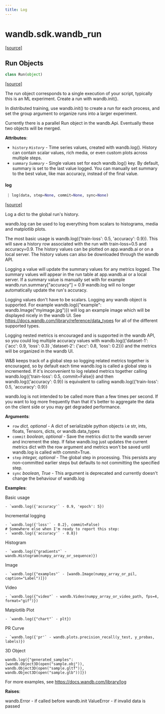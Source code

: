 ```yaml
---
title: Log
---
```


<a name="wandb.sdk.wandb_run"></a>
# wandb.sdk.wandb\_run

[[source]](https://github.com/wandb/client/blob/025b586d2951e741c7fbac2df201b9836211b679/wandb/sdk/wandb_run.py#L4)

<a name="wandb.sdk.wandb_run.Run"></a>
## Run Objects

```python
class Run(object)
```

[[source]](https://github.com/wandb/client/blob/025b586d2951e741c7fbac2df201b9836211b679/wandb/sdk/wandb_run.py#L131)

The run object corresponds to a single execution of your script,
typically this is an ML experiment. Create a run with wandb.init().

In distributed training, use wandb.init() to create a run for each process,
and set the group argument to organize runs into a larger experiment.

Currently there is a parallel Run object in the wandb.Api. Eventually these
two objects will be merged.

**Attributes**:

- `history` _`History`_ - Time series values, created with wandb.log().
History can contain scalar values, rich media, or even custom plots
across multiple steps.
- `summary` _`Summary`_ - Single values set for each wandb.log() key. By
default, summary is set to the last value logged. You can manually
set summary to the best value, like max accuracy, instead of the
final value.

<a name="wandb.sdk.wandb_run.Run.log"></a>
#### log

```python
 | log(data, step=None, commit=None, sync=None)
```

[[source]](https://github.com/wandb/client/blob/025b586d2951e741c7fbac2df201b9836211b679/wandb/sdk/wandb_run.py#L675)

Log a dict to the global run's history.

wandb.log can be used to log everything from scalars to histograms, media
and matplotlib plots.

The most basic usage is wandb.log({'train-loss': 0.5, 'accuracy': 0.9}).
This will save a history row associated with the run with train-loss=0.5
and accuracy=0.9. The history values can be plotted on app.wandb.ai or
on a local server. The history values can also be downloaded through
the wandb API.

Logging a value will update the summary values for any metrics logged.
The summary values will appear in the run table at app.wandb.ai or
a local server. If a summary value is manually set with for example
wandb.run.summary["accuracy"] = 0.9 wandb.log will no longer automatically
update the run's accuracy.

Logging values don't have to be scalars. Logging any wandb object is supported.
For example wandb.log({"example": wandb.Image("myimage.jpg")}) will log an
example image which will be displayed nicely in the wandb UI. See
https://docs.wandb.com/library/reference/data_types for all of the different
supported types.

Logging nested metrics is encouraged and is supported in the wandb API, so
you could log multiple accuracy values with wandb.log({'dataset-1':
{'acc': 0.9, 'loss': 0.3} ,'dataset-2': {'acc': 0.8, 'loss': 0.2}})
and the metrics will be organized in the wandb UI.

W&B keeps track of a global step so logging related metrics together is
encouraged, so by default each time wandb.log is called a global step
is incremented. If it's inconvenient to log related metrics together
calling wandb.log({'train-loss': 0.5, commit=False}) and then
wandb.log({'accuracy': 0.9}) is equivalent to calling
wandb.log({'train-loss': 0.5, 'accuracy': 0.9})

wandb.log is not intended to be called more than a few times per second.
If you want to log more frequently than that it's better to aggregate
the data on the client side or you may get degraded performance.

**Arguments**:

- `row` _dict, optional_ - A dict of serializable python objects i.e str,
ints, floats, Tensors, dicts, or wandb.data_types
- `commit` _boolean, optional_ - Save the metrics dict to the wandb server
and increment the step.  If false wandb.log just updates the current
metrics dict with the row argument and metrics won't be saved until
wandb.log is called with commit=True.
- `step` _integer, optional_ - The global step in processing. This persists
any non-committed earlier steps but defaults to not committing the
specified step.
- `sync` _boolean, True_ - This argument is deprecated and currently doesn't
change the behaviour of wandb.log


**Examples**:

Basic usage
```
- `wandb.log({'accuracy'` - 0.9, 'epoch': 5})
```

Incremental logging
```
- `wandb.log({'loss'` - 0.2}, commit=False)
# Somewhere else when I'm ready to report this step:
- `wandb.log({'accuracy'` - 0.8})
```

Histogram
```
- `wandb.log({"gradients"` - wandb.Histogram(numpy_array_or_sequence)})
```

Image
```
- `wandb.log({"examples"` - [wandb.Image(numpy_array_or_pil, caption="Label")]})
```

Video
```
- `wandb.log({"video"` - wandb.Video(numpy_array_or_video_path, fps=4,
format="gif")})
```

Matplotlib Plot
```
- `wandb.log({"chart"` - plt})
```

PR Curve
```
- `wandb.log({'pr'` - wandb.plots.precision_recall(y_test, y_probas, labels)})
```

3D Object
```
wandb.log({"generated_samples":
[wandb.Object3D(open("sample.obj")),
wandb.Object3D(open("sample.gltf")),
wandb.Object3D(open("sample.glb"))]})
```

For more examples, see https://docs.wandb.com/library/log


**Raises**:

wandb.Error - if called before wandb.init
ValueError - if invalid data is passed

